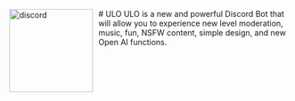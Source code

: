 <img width="150" height="150" align="left" style="float: left; margin: 0 10px 0 0;" alt="discord" src="https://cdn.discordapp.com/attachments/1121120511758434304/1126722023217975416/6fbbaee17447e12763e52c87a5a09971.png">
# ULO
ULO is a new and powerful Discord Bot that will allow you to experience new level moderation, music, fun, NSFW content, simple design, and new Open AI functions.
